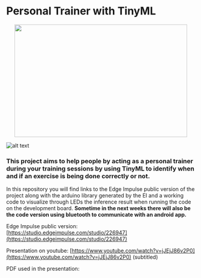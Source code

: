 # Personal Trainer with TinyML

<p align="center">
  <img width="460" height="300" src="https://github.com/ricardomdcj/Personal-Trainer-with-TinyML/blob/main/Images/3D%20Casing.png">
</p>

![alt text](https://github.com/ricardomdcj/Personal-Trainer-with-TinyML/blob/main/Images/3D%20Casing.png)

### This project aims to help people by acting as a personal trainer during your training sessions by using TinyML to identify when and if an exercise is being done correctly or not.

In this repository you will find links to the Edge Impulse public version of the project along with the arduino library generated by the EI and a working code to visualize through LEDs the inference result when running the code on the development board. **Sometime in the next weeks there will also be the code version using bluetooth to communicate with an android app.**

Edge Impulse public version: [https://studio.edgeimpulse.com/studio/226947](https://studio.edgeimpulse.com/studio/226947)

Presentation on youtube: [https://www.youtube.com/watch?v=jJEjJ86v2P0](https://www.youtube.com/watch?v=jJEjJ86v2P0) (subtitled)

PDF used in the presentation: 


